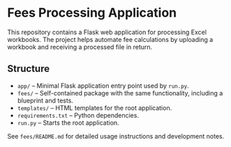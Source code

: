 # Fees Processing Application

This repository contains a Flask web application for processing Excel workbooks. The project helps automate fee calculations by uploading a workbook and receiving a processed file in return.

## Structure

- `app/` – Minimal Flask application entry point used by `run.py`.
- `fees/` – Self-contained package with the same functionality, including a blueprint and tests.
- `templates/` – HTML templates for the root application.
- `requirements.txt` – Python dependencies.
- `run.py` – Starts the root application.

See `fees/README.md` for detailed usage instructions and development notes.
